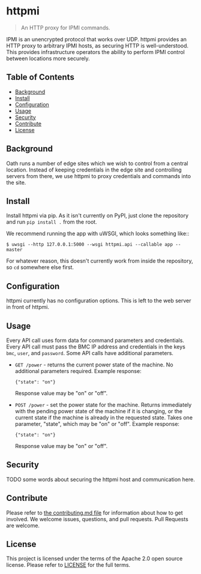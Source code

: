 # httpmi
> An HTTP proxy for IPMI commands.

IPMI is an unencrypted protocol that works over UDP. httpmi provides an
HTTP proxy to arbitrary IPMI hosts, as securing HTTP is well-understood. This
provides infrastructure operators the ability to perform IPMI control between
locations more securely.

## Table of Contents

- [Background](#background)
- [Install](#install)
- [Configuration](#configuration)
- [Usage](#usage)
- [Security](#security)
- [Contribute](#contribute)
- [License](#license)

## Background

Oath runs a number of edge sites which we wish to control from a central
location.  Instead of keeping credentials in the edge site and controlling
servers from there, we use httpmi to proxy credentials and commands into the
site.

## Install

Install httpmi via pip. As it isn't currently on PyPI, just clone the
repository and run `pip install .` from the root.

We recommend running the app with uWSGI, which looks something like::

    $ uwsgi --http 127.0.0.1:5000 --wsgi httpmi.api --callable app --master

For whatever reason, this doesn't currently work from inside the repository,
so `cd` somewhere else first.

## Configuration

httpmi currently has no configuration options. This is left to the web
server in front of httpmi.

## Usage

Every API call uses form data for command parameters and credentials. Every
API call must pass the BMC IP address and credentials in the keys
`bmc`, `user`, and `password`. Some API calls have additional parameters.

* `GET /power` - returns the current power state of the machine. No additional
  parameters required. Example response:

      {"state": "on"}

  Response value may be "on" or "off".

* `POST /power` - set the power state for the machine. Returns immediately with
  the pending power state of the machine if it is changing, or the current
  state if the machine is already in the requested state. Takes one parameter,
  "state", which may be "on" or "off". Example response:

      {"state": "on"}

  Response value may be "on" or "off".

## Security

TODO some words about securing the httpmi host and communication here.

## Contribute

Please refer to [the contributing.md file](Contributing.md) for information
about how to get involved. We welcome issues, questions, and pull requests.
Pull Requests are welcome.

## License

This project is licensed under the terms of the Apache 2.0 open source license.
Please refer to [LICENSE](LICENSE) for the full terms.
